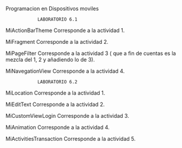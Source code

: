 Programacion en Dispositivos moviles

                LABORATORIO 6.1
                
MiActionBarTheme Corresponde a la actividad 1.

MiFragment Corresponde a la actividad 2.

MiPageFilter Corresponde a la actividad 3 ( que a fin de cuentas es la mezcla del 1, 2 y añadiendo lo de 3).

MiNavegationView Corresponde a la actividad 4.


                LABORATORIO 6.2

MiLocation Corresponde a la actividad 1.

MiEditText Corresponde a la actividad 2.

MiCustomViewLogin Corresponde a la actividad 3.

MiAnimation Corresponde a la actividad 4.

MiActivitiesTransaction Corresponde a la actividad 5.


